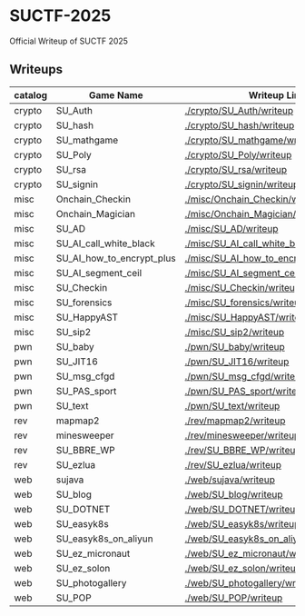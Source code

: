# SUCTF-2025

Official Writeup of SUCTF 2025

## Writeups

| catalog | **Game Name**             | Writeup Link                                                 |
| ------- | ------------------------- | ------------------------------------------------------------ |
| crypto  | SU_Auth                   | [./crypto/SU_Auth/writeup](./crypto/SU_Auth/writeup)         |
| crypto  | SU_hash                   | [./crypto/SU_hash/writeup](./crypto/SU_hash/writeup)         |
| crypto  | SU_mathgame               | [./crypto/SU_mathgame/writeup](./crypto/SU_mathgame/writeup) |
| crypto  | SU_Poly                   | [./crypto/SU_Poly/writeup](./crypto/SU_Poly/writeup)         |
| crypto  | SU_rsa                    | [./crypto/SU_rsa/writeup](./crypto/SU_rsa/writeup)           |
| crypto  | SU_signin                 | [./crypto/SU_signin/writeup](./crypto/SU_signin/writeup)     |
| misc    | Onchain_Checkin           | [./misc/Onchain_Checkin/writeup](./misc/Onchain_Checkin/writeup) |
| misc    | Onchain_Magician          | [./misc/Onchain_Magician/writeup](./misc/Onchain_Magician/writeup) |
| misc    | SU_AD                     | [./misc/SU_AD/writeup](./misc/SU_AD/writeup)                 |
| misc    | SU_AI_call_white_black    | [./misc/SU_AI_call_white_black/writeup](./misc/SU_AI_call_white_black/writeup) |
| misc    | SU_AI_how_to_encrypt_plus | [./misc/SU_AI_how_to_encrypt_plus/writeup](./misc/SU_AI_how_to_encrypt_plus/writeup) |
| misc    | SU_AI_segment_ceil        | [./misc/SU_AI_segment_ceil/writeup](./misc/SU_AI_segment_ceil/writeup) |
| misc    | SU_Checkin                | [./misc/SU_Checkin/writeup](./misc/SU_Checkin/writeup)       |
| misc    | SU_forensics              | [./misc/SU_forensics/writeup](./misc/SU_forensics/writeup)   |
| misc    | SU_HappyAST               | [./misc/SU_HappyAST/writeup](./misc/SU_HappyAST/writeup)     |
| misc    | SU_sip2                   | [./misc/SU_sip2/writeup](./misc/SU_sip2/writeup)             |
| pwn     | SU_baby                   | [./pwn/SU_baby/writeup](./pwn/SU_baby/writeup)               |
| pwn     | SU_JIT16                  | [./pwn/SU_JIT16/writeup](./pwn/SU_JIT16/writeup)             |
| pwn     | SU_msg_cfgd               | [./pwn/SU_msg_cfgd/writeup](./pwn/SU_msg_cfgd/writeup)       |
| pwn     | SU_PAS_sport              | [./pwn/SU_PAS_sport/writeup](./pwn/SU_PAS_sport/writeup)     |
| pwn     | SU_text                   | [./pwn/SU_text/writeup](./pwn/SU_text/writeup)               |
| rev     | mapmap2                   | [./rev/mapmap2/writeup](./rev/mapmap2/writeup)               |
| rev     | minesweeper               | [./rev/minesweeper/writeup](./rev/minesweeper/writeup)       |
| rev     | SU_BBRE_WP                | [./rev/SU_BBRE_WP/writeup](./rev/SU_BBRE_WP/writeup)         |
| rev     | SU_ezlua                  | [./rev/SU_ezlua/writeup](./rev/SU_ezlua/writeup)             |
| web     | sujava                    | [./web/sujava/writeup](./web/sujava/writeup)                 |
| web     | SU_blog                   | [./web/SU_blog/writeup](./web/SU_blog/writeup)               |
| web     | SU_DOTNET                 | [./web/SU_DOTNET/writeup](./web/SU_DOTNET/writeup)           |
| web     | SU_easyk8s                | [./web/SU_easyk8s/writeup](./web/SU_easyk8s/writeup)         |
| web     | SU_easyk8s_on_aliyun      | [./web/SU_easyk8s_on_aliyun/writeup](./web/SU_easyk8s_on_aliyun/writeup) |
| web     | SU_ez_micronaut           | [./web/SU_ez_micronaut/writeup](./web/SU_ez_micronaut/writeup) |
| web     | SU_ez_solon               | [./web/SU_ez_solon/writeup](./web/SU_ez_solon/writeup)       |
| web     | SU_photogallery           | [./web/SU_photogallery/writeup](./web/SU_photogallery/writeup) |
| web     | SU_POP                    | [./web/SU_POP/writeup](./web/SU_POP/writeup)                 |

